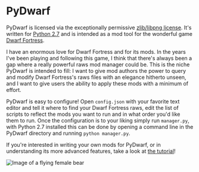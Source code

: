 # PyDwarf

PyDwarf is licensed via the exceptionally permissive [zlib/libpng license](https://github.com/pineapplemachine/PyDwarf/blob/master/license.txt). It's written for [Python 2.7](https://www.python.org/download/releases/2.7.8/) and is intended as a mod tool for the wonderful game [Dwarf Fortress](http://www.bay12games.com/dwarves/).

I have an enormous love for Dwarf Fortress and for its mods. In the years I've been playing and following this game, I think that there's always been a gap where a really powerful raws mod manager could be. This is the niche PyDwarf is intended to fill: I want to give mod authors the power to query and modify Dwarf Fortress's raws files with an elegance hitherto unseen, and I want to give users the ability to apply these mods with a minimum of effort.

PyDwarf is easy to configure! Open `config.json` with your favorite text editor and tell it where to find your Dwarf Fortress raws, edit the list of scripts to reflect the mods you want to run and in what order you'd like them to run. Once the configuration is to your liking simply run `manager.py`, with Python 2.7 installed this can be done by opening a command line in the PyDwarf directory and running `python manager.py`.

If you're interested in writing your own mods for PyDwarf, or in understanding its more advanced features, take a look at [the tutorial](https://github.com/pineapplemachine/PyDwarf/blob/master/tutorial.md)!

![Image of a flying female bear](https://github.com/pineapplemachine/PyDwarf/blob/master/images/logo_transparent.png?raw=true)

